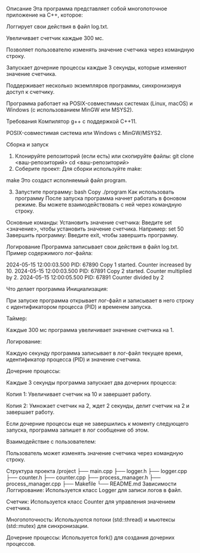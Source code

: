 Описание
Эта программа представляет собой многопоточное приложение на C++, которое:

Логгирует свои действия в файл log.txt.

Увеличивает счетчик каждые 300 мс.

Позволяет пользователю изменять значение счетчика через командную строку.

Запускает дочерние процессы каждые 3 секунды, которые изменяют значение счетчика.

Поддерживает несколько экземпляров программы, синхронизируя доступ к счетчику.

Программа работает на POSIX-совместимых системах (Linux, macOS) и Windows (с использованием MinGW или MSYS2).

Требования
Компилятор g++ с поддержкой C++11.

POSIX-совместимая система или Windows с MinGW/MSYS2.

Сборка и запуск
1. Клонируйте репозиторий (если есть) или скопируйте файлы:
git clone <ваш-репозиторий>
cd <ваш-репозиторий>
2. Соберите проект:
Для сборки используйте make:

make
Это создаст исполняемый файл program.

3. Запустите программу:
bash
Copy
./program
Как использовать программу
После запуска программа начнет работать в фоновом режиме. Вы можете взаимодействовать с ней через командную строку.

Основные команды:
Установить значение счетчика:
Введите set <значение>, чтобы установить значение счетчика. Например:
set 50
Завершить программу:
Введите exit, чтобы завершить программу.

Логирование
Программа записывает свои действия в файл log.txt. Пример содержимого лог-файла:

2024-05-15 12:00:03.500 PID: 67890 Copy 1 started. Counter increased by 10.
2024-05-15 12:00:03.500 PID: 67891 Copy 2 started. Counter multiplied by 2.
2024-05-15 12:00:05.500 PID: 67891 Counter divided by 2

Что делает программа
Инициализация:

При запуске программа открывает лог-файл и записывает в него строку с идентификатором процесса (PID) и временем запуска.

Таймер:

Каждые 300 мс программа увеличивает значение счетчика на 1.

Логирование:

Каждую секунду программа записывает в лог-файл текущее время, идентификатор процесса (PID) и значение счетчика.

Дочерние процессы:

Каждые 3 секунды программа запускает два дочерних процесса:

Копия 1: Увеличивает счетчик на 10 и завершает работу.

Копия 2: Умножает счетчик на 2, ждет 2 секунды, делит счетчик на 2 и завершает работу.

Если дочерние процессы еще не завершились к моменту следующего запуска, программа запишет в лог сообщение об этом.

Взаимодействие с пользователем:

Пользователь может изменять значение счетчика через командную строку.

Структура проекта
/project
    ├── main.cpp
    ├── logger.h
    ├── logger.cpp
    ├── counter.h
    ├── counter.cpp
    ├── process_manager.h
    ├── process_manager.cpp
    ├── Makefile
    └── README.md
Зависимости
Логгирование: Используется класс Logger для записи логов в файл.

Счетчик: Используется класс Counter для управления значением счетчика.

Многопоточность: Используются потоки (std::thread) и мьютексы (std::mutex) для синхронизации.

Дочерние процессы: Используется fork() для создания дочерних процессов.